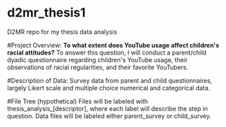 # d2mr_thesis1
D2MR repo for my thesis data analysis 

#Project Overview: 
**To what extent does YouTube usage affect children's racial attitudes?** To answer this question, I will conduct a parent/child dyadic questionnaire regarding children's YouTube usage, their observations of racial regularities, and their favorite YouTubers. 

#Description of Data:
Survey data from parent and child questionnaires, largely Likert scale and multiple choice numerical and categorical data. 

#File Tree (hypothetical)
Files will be labeled with thesis_analysis_[descriptor], where each label will describe the step in question. 
Data files will be labeled either parent_survey or child_survey.


